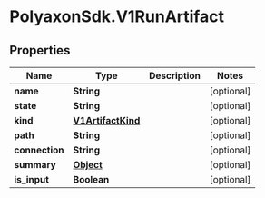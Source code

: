# PolyaxonSdk.V1RunArtifact

## Properties

Name | Type | Description | Notes
------------ | ------------- | ------------- | -------------
**name** | **String** |  | [optional] 
**state** | **String** |  | [optional] 
**kind** | [**V1ArtifactKind**](V1ArtifactKind.md) |  | [optional] 
**path** | **String** |  | [optional] 
**connection** | **String** |  | [optional] 
**summary** | [**Object**](.md) |  | [optional] 
**is_input** | **Boolean** |  | [optional] 


